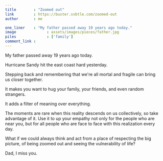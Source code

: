 ```yaml
---
title        : "Zoomed out"
link         : https://buster.svbtle.com/zoomed-out
author       : me

one_liner    : "My father passed away 19 years ago today."
image			   : assets/images/pieces/father.jpg
piles			   : ['family']
comment_link : 
---
```


My father passed away 19 years ago today.

Hurricane Sandy hit the east coast hard yesterday.

Stepping back and remembering that we're all mortal and fragile can bring us closer together. 

It makes you want to hug your family, your friends, and even random strangers.

It adds a filter of meaning over everything.

The moments are rare when this reality descends on us collectively, so take advantage of it. Use it to up your empathy not only for the people who are near you, but for all people who are face to face with this realization every day.

What if we could always think and act from a place of respecting the big picture, of being zoomed out and seeing the vulnerability of life?

Dad, I miss you.